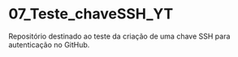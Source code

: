 # 07_Teste_chaveSSH_YT
Repositório destinado ao teste da criação de uma chave SSH para autenticação no GitHub.
